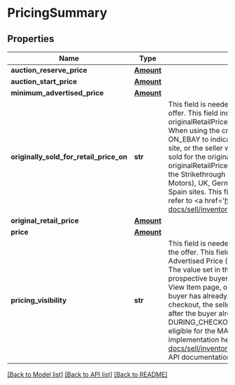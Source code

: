 # PricingSummary

## Properties
Name | Type | Description | Notes
------------ | ------------- | ------------- | -------------
**auction_reserve_price** | [**Amount**](Amount.md) |  | [optional] 
**auction_start_price** | [**Amount**](Amount.md) |  | [optional] 
**minimum_advertised_price** | [**Amount**](Amount.md) |  | [optional] 
**originally_sold_for_retail_price_on** | **str** | This field is needed if the Strikethrough Pricing (STP) feature will be used in the offer. This field indicates that the product was sold for the price in the originalRetailPrice field on an eBay site, or sold for that price by a third-party retailer. When using the createOffer or updateOffer calls, the seller will pass in a value of ON_EBAY to indicate that the product was sold for the originalRetailPrice on an eBay site, or the seller will pass in a value of OFF_EBAY to indicate that the product was sold for the originalRetailPrice through a third-party retailer. This field and the originalRetailPrice field are only applicable if the seller and listing are eligible to use the Strikethrough Pricing feature, a feature which is limited to the US (core site and Motors), UK, Germany, Canada (English and French versions), France, Italy, and Spain sites. This field will be returned if set for the offer. For implementation help, refer to &lt;a href&#x3D;&#x27;https://developer.ebay.com/api-docs/sell/inventory/types/slr:SoldOnEnum&#x27;&gt;eBay API documentation&lt;/a&gt; | [optional] 
**original_retail_price** | [**Amount**](Amount.md) |  | [optional] 
**price** | [**Amount**](Amount.md) |  | [optional] 
**pricing_visibility** | **str** | This field is needed if the Minimum Advertised Price (MAP) feature will be used in the offer. This field is only applicable if an eligible US seller is using the Minimum Advertised Price (MAP) feature and a minimumAdvertisedPrice has been specified. The value set in this field will determine whether the MAP price is shown to a prospective buyer prior to checkout through a pop-up window accessed from the View Item page, or if the MAP price is not shown until the checkout flow after the buyer has already committed to buying the item. To show the MAP price prior to checkout, the seller will set this value to PRE_CHECKOUT. To show the MAP price after the buyer already commits to buy the item, the seller will set this value to DURING_CHECKOUT. This field will be ignored if the seller and/or the listing is not eligible for the MAP feature. This field will be returned if set for the offer. For implementation help, refer to &lt;a href&#x3D;&#x27;https://developer.ebay.com/api-docs/sell/inventory/types/slr:MinimumAdvertisedPriceHandlingEnum&#x27;&gt;eBay API documentation&lt;/a&gt; | [optional] 

[[Back to Model list]](../README.md#documentation-for-models) [[Back to API list]](../README.md#documentation-for-api-endpoints) [[Back to README]](../README.md)

